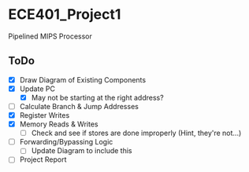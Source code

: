 # ECE401_Project1
Pipelined MIPS Processor

## ToDo
- [x] Draw Diagram of Existing Components
- [x] Update PC
    - [x] May not be starting at the right address?
- [ ] Calculate Branch & Jump Addresses
- [x] Register Writes
- [x] Memory Reads & Writes
    - [ ] Check and see if stores are done improperly (Hint, they're not...)
- [ ] Forwarding/Bypassing Logic
	- [ ] Update Diagram to include this
- [ ] Project Report
